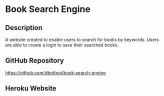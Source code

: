 # Book Search Engine


## Description
A website created to enable users to search for books by keywords. Users are able to create a login to save their searched books.

## GitHub Repository
https://github.com/dbottoni/book-search-engine

## Heroku Website

